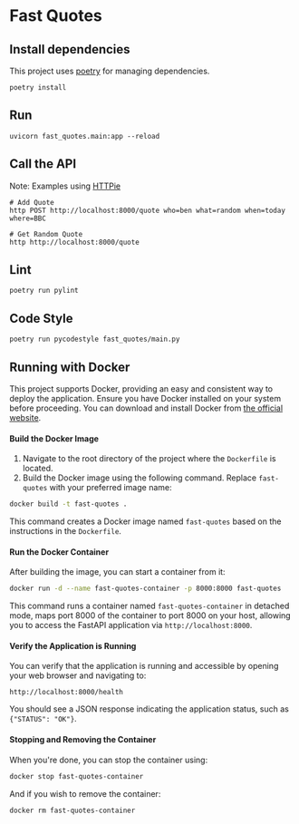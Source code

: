 # Fast Quotes

## Install dependencies

This project uses [poetry](https://python-poetry.org/) for managing dependencies.

```
poetry install
```

## Run

```
uvicorn fast_quotes.main:app --reload
```

## Call the API

Note: Examples using [HTTPie](https://httpie.io/)

```
# Add Quote
http POST http://localhost:8000/quote who=ben what=random when=today where=BBC

# Get Random Quote
http http://localhost:8000/quote
```

## Lint

```
poetry run pylint
```

## Code Style

```
poetry run pycodestyle fast_quotes/main.py
```

## Running with Docker

This project supports Docker, providing an easy and consistent way to deploy the application. Ensure you have Docker installed on your system before proceeding. You can download and install Docker from [the official website](https://www.docker.com/products/docker-desktop).

#### Build the Docker Image

1. Navigate to the root directory of the project where the `Dockerfile` is located.
2. Build the Docker image using the following command. Replace `fast-quotes` with your preferred image name:

```bash
docker build -t fast-quotes .
```

This command creates a Docker image named `fast-quotes` based on the instructions in the `Dockerfile`.

#### Run the Docker Container

After building the image, you can start a container from it:

```bash
docker run -d --name fast-quotes-container -p 8000:8000 fast-quotes
```

This command runs a container named `fast-quotes-container` in detached mode, maps port 8000 of the container to port 8000 on your host, allowing you to access the FastAPI application via `http://localhost:8000`.

#### Verify the Application is Running

You can verify that the application is running and accessible by opening your web browser and navigating to:

```
http://localhost:8000/health
```

You should see a JSON response indicating the application status, such as `{"STATUS": "OK"}`.

#### Stopping and Removing the Container

When you're done, you can stop the container using:

```bash
docker stop fast-quotes-container
```

And if you wish to remove the container:

```bash
docker rm fast-quotes-container
```
